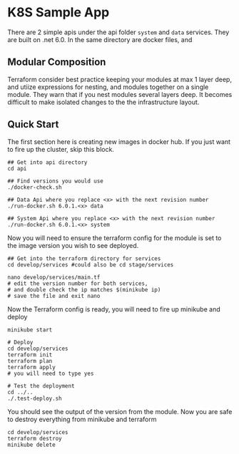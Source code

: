 # K8S Sample App
There are 2 simple apis under the api folder `system` and `data` services. They are built
on .net 6.0. In the same directory are docker files, and 

## Modular Composition
Terraform consider best practice keeping your modules at max 1 layer deep, and utiize
expressions for nesting, and modules together on a single module. They warn that if you nest modules several layers deep. It becomes difficult to make isolated changes to the the infrastructure layout. 

## Quick Start
The first section here is creating new images in docker hub. If you just want to fire up
the cluster, skip this block.
```
## Get into api directory
cd api

## Find versions you would use
./docker-check.sh

## Data Api where you replace <x> with the next revision number
./run-docker.sh 6.0.1.<x> data

## System Api where you replace <x> with the next revision number
./run-docker.sh 6.0.1.<x> system

```

Now you will need to ensure the terraform config for the module is set to the image
version you wish to see deployed. 
```
## Get into the terraform directory for services
cd develop/services #could also be cd stage/services

nano develop/services/main.tf
# edit the version number for both services, 
# and double check the ip matches $(minikube ip)
# save the file and exit nano
```

Now the Terraform config is ready, you will need to fire up minikube and deploy
```
minikube start

# Deploy
cd develop/services
terraform init
terraform plan
terraform apply
# you will need to type yes

# Test the deployment
cd ../..
./.test-deploy.sh
```

You should see the output of the version from the module. Now you are safe to
destroy everything from minikube and terraform
```
cd develop/services
terraform destroy
minikube delete
```